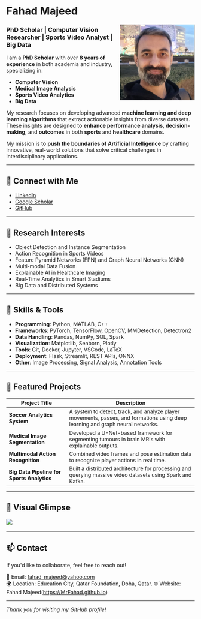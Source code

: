 # Fahad Majeed

<a><img src="Fahad.png" width="200" align="right"></a>  

### PhD Scholar | Computer Vision Researcher | Sports Video Analyst | Big Data

I am a **PhD Scholar** with over **8 years of experience** in both academia and industry, specializing in:

- **Computer Vision**
- **Medical Image Analysis**
- **Sports Video Analytics**
- **Big Data**

My research focuses on developing advanced **machine learning and deep learning algorithms** that extract actionable insights from diverse datasets. These insights are designed to **enhance performance analysis**, **decision-making**, and **outcomes** in both **sports** and **healthcare** domains.

My mission is to **push the boundaries of Artificial Intelligence** by crafting innovative, real-world solutions that solve critical challenges in interdisciplinary applications.

---

## 🔗 Connect with Me

- [LinkedIn](https://www.linkedin.com/in/fahad-majeed/)
- [Google Scholar](https://tinyurl.com/38jbwxvx)
- [GitHub](https://github.com/MrFahad)

---

## 🧠 Research Interests

- Object Detection and Instance Segmentation  
- Action Recognition in Sports Videos  
- Feature Pyramid Networks (FPN) and Graph Neural Networks (GNN)  
- Multi-modal Data Fusion  
- Explainable AI in Healthcare Imaging  
- Real-Time Analytics in Smart Stadiums  
- Big Data and Distributed Systems

---

## 🔬 Skills & Tools

- **Programming**: Python, MATLAB, C++
- **Frameworks**: PyTorch, TensorFlow, OpenCV, MMDetection, Detectron2
- **Data Handling**: Pandas, NumPy, SQL, Spark
- **Visualization**: Matplotlib, Seaborn, Plotly
- **Tools**: Git, Docker, Jupyter, VSCode, LaTeX
- **Deployment**: Flask, Streamlit, REST APIs, ONNX
- **Other**: Image Processing, Signal Analysis, Annotation Tools

---

## 📂 Featured Projects

| Project Title | Description |
|---------------|-------------|
| **Soccer Analytics System** | A system to detect, track, and analyze player movements, passes, and formations using deep learning and graph neural networks. |
| **Medical Image Segmentation** | Developed a U-Net-based framework for segmenting tumours in brain MRIs with explainable outputs. |
| **Multimodal Action Recognition** | Combined video frames and pose estimation data to recognize player actions in real time. |
| **Big Data Pipeline for Sports Analytics** | Built a distributed architecture for processing and querying massive video datasets using Spark and Kafka. |

---

## 📸 Visual Glimpse

<a><img src="1.png" width="1000"></a> <br>

---

## 📫 Contact

If you'd like to collaborate, feel free to reach out!

📧 Email: fahad_majeed@yahoo.com  
🌍 Location: Education City, Qatar Foundation, Doha, Qatar.
🌐 Website: Fahad Majeed(https://MrFahad.github.io) 

---

_Thank you for visiting my GitHub profile!_
